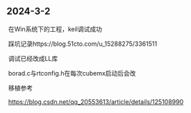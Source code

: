 ## 2024-3-2

​	在Win系统下的工程，keil调试成功

​	踩坑记录https://blog.51cto.com/u_15288275/3361511

​	调试已经改成LL库

​	borad.c与rtconfig.h在每次cubemx启动后会改

​	移植参考

​	https://blog.csdn.net/qq_20553613/article/details/125108990

